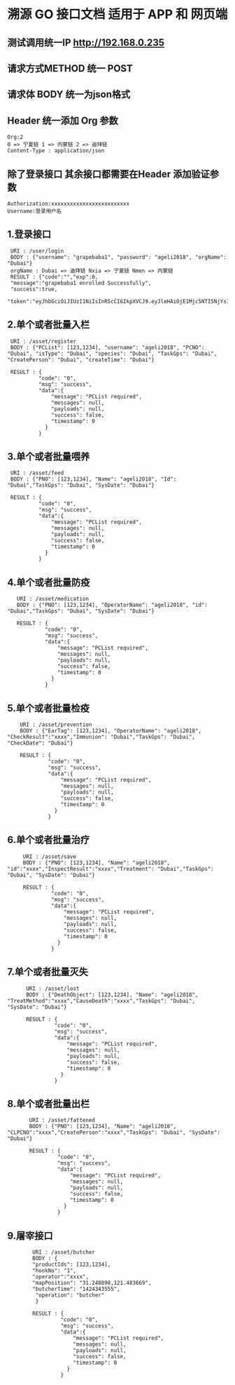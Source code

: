 # 溯源 GO 接口文档   适用于 APP 和 网页端
## 测试调用统一IP http://192.168.0.235
## 请求方式METHOD 统一 POST
## 请求体 BODY 统一为json格式
## Header 统一添加 Org 参数 
    Org:2
    0 => 宁夏链 1 => 内蒙链 2 => 迪拜链
    Content-Type : application/json
    
## 除了登录接口 其余接口都需要在Header 添加验证参数
    Authorization:xxxxxxxxxxxxxxxxxxxxxxxxx
    Username:登录用户名
## 1.登录接口
     URI : /user/login
     BODY : {"username": "grapebaba1", "password": "ageli2018", "orgName": "Dubai"}
     orgName : Dubai => 迪拜链 Nxia => 宁夏链 Nmen => 内蒙链
     RESULT : {"code":"","exp":0,
     "message":"grapebaba1 enrolled Successfully",
     "success":true,
     "token":"eyJhbGciOiJIUzI1NiIsInR5cCI6IkpXVCJ9.eyJleHAiOjE1Mjc5NTI5NjYsInVzZXJuYW1lIjoiZ3JhcGViYWJhMSIsIm9yZ05hbWUiOiJEdWJhaSIsImlhdCI6MTUyNzU5Mjk2Nn0.IMWILT6_8oNvMenfLvuC3VKgqadDmxUBxrru43uLSGY"}
## 2.单个或者批量入栏
     URI : /asset/register
     BODY : {"PCList": [123,1234], "username": "ageli2018", "PCNO": "Dubai", "isType": "Dubai", "species": "Dubai", "TaskGps": "Dubai", "CreatePerson": "Dubai", "createTime": "Dubai"}
     
     RESULT : {
              "code": "0",
              "msg": "success",
              "data":{
                  "message": "PCList required",
                  "messages": null,
                  "payloads": null,
                  "success": false,
                  "timestamp": 0
                }
              }
## 3.单个或者批量喂养
     URI : /asset/feed
     BODY : {"PNO": [123,1234], "Name": "ageli2018", "Id": "Dubai","TaskGps": "Dubai", "SysDate": "Dubai"}
     
     RESULT : {
              "code": "0",
              "msg": "success",
              "data":{
                  "message": "PCList required",
                  "messages": null,
                  "payloads": null,
                  "success": false,
                  "timestamp": 0
                }
              }
## 4.单个或者批量防疫
       URI : /asset/medication
       BODY : {"PNO": [123,1234], "OperatorName": "ageli2018", "id": "Dubai","TaskGps": "Dubai", "SysDate": "Dubai"}
       
       RESULT : {
                "code": "0",
                "msg": "success",
                "data":{
                    "message": "PCList required",
                    "messages": null,
                    "payloads": null,
                    "success": false,
                    "timestamp": 0
                  }
                }
## 5.单个或者批量检疫
        URI : /asset/prevention
        BODY : {"EarTag": [123,1234], "OperatorName": "ageli2018", "CheckResult":"xxxx","Immunion": "Dubai","TaskGps": "Dubai", "CheckDate": "Dubai"}
        
        RESULT : {
                 "code": "0",
                 "msg": "success",
                 "data":{
                     "message": "PCList required",
                     "messages": null,
                     "payloads": null,
                     "success": false,
                     "timestamp": 0
                   }
                 }
## 6.单个或者批量治疗
         URI : /asset/save
         BODY : {"PNO": [123,1234], "Name": "ageli2018", "id":"xxxx","InspectResult":"xxxx","Treatment": "Dubai","TaskGps": "Dubai", "SysDate": "Dubai"}
         
         RESULT : {
                  "code": "0",
                  "msg": "success",
                  "data":{
                      "message": "PCList required",
                      "messages": null,
                      "payloads": null,
                      "success": false,
                      "timestamp": 0
                    }
                  }
                  
## 7.单个或者批量灭失
          URI : /asset/lost
          BODY : {"DeathObject": [123,1234], "Name": "ageli2018", "TreatMethod":"xxxx","CauseDeath":"xxxx","TaskGps": "Dubai", "SysDate": "Dubai"}
          
          RESULT : {
                   "code": "0",
                   "msg": "success",
                   "data":{
                       "message": "PCList required",
                       "messages": null,
                       "payloads": null,
                       "success": false,
                       "timestamp": 0
                     }
                   }
                   
## 8.单个或者批量出栏
           URI : /asset/fattened
           BODY : {"PNO": [123,1234], "Name": "ageli2018", "CLPCNO":"xxxx","CreatePerson":"xxxx","TaskGps": "Dubai", "SysDate": "Dubai"}
           
           RESULT : {
                    "code": "0",
                    "msg": "success",
                    "data":{
                        "message": "PCList required",
                        "messages": null,
                        "payloads": null,
                        "success": false,
                        "timestamp": 0
                      }
                    }
                    
## 9.屠宰接口
            URI : /asset/butcher
            BODY : {
            "productIds": [123,1234], 
            "hookNo": "1",
            "operator":"xxxx",
            "mapPosition": "31.248098,121.483669", 
            "butcherTime": "1424343555",
             "operation": "butcher"
             }
            
            RESULT : {
                     "code": "0",
                     "msg": "success",
                     "data":{
                         "message": "PCList required",
                         "messages": null,
                         "payloads": null,
                         "success": false,
                         "timestamp": 0
                       }
                     }